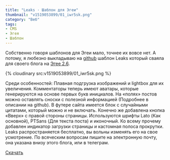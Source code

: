 ```yaml
---
title: "Leaks · Шаблон для Эгеи"
thumbnail: "v1519053899/01_iwr5sk.png"
category: "Веб"
tags:
- CMS
- Эгея
- Шаблон
---
```


Собственно говоря шаблонов для Эгеи мало, точнее их вовсе нет. А потому, я любезно выкладываю на [github][1] шаблон Leaks который сваяла для своего блога на [Эгее 2.6][2].

{% cloudinary src:v1519053899/01_iwr5sk.png %}

Среди особенностей: Плавная подгрузка изображений и lightbox для их увеличения. Комментаторы теперь имеют аватары, которые генерируются на основе первых букв инициалов. На «полях» постов можно оставлять сноски с полезной информацией (Подробнее в описании на github). В футере сайта имеется блок с случайными цитатами, который можно и не включать. Конечно же добавлена кнопка «Вверх» с правой стороны страницы. Используются шрифты Lato (Как основной), PTSans (Для текста поста) и иконочный. Ко всему прочему добавлен индикатор загрузки страницы и кастомная полоса прокрутки. Leaks распространяется бесплатно, вы вольны изменять его на свое усмотрение. По всяческим вопросам пишите на электронную почту, она указана внизу этого блога, или в телеграм.

[Скачать][3]

[1]:    https://github.com/sasha-travkina/blogengine-themes-leaks
[2]:    http://blogengine.ru/
[3]:    https://github.com/sasha-travkina/blogengine-themes-leaks